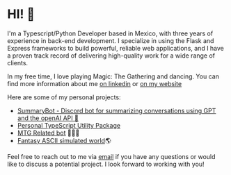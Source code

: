 # HI! 👋
I'm a Typescript/Python Developer based in Mexico, with three years of experience in back-end development. I specialize in using the Flask and Express frameworks to build powerful, reliable web applications, and I have a proven track record of delivering high-quality work for a wide range of clients.

In my free time, I love playing Magic: The Gathering and dancing. You can find more information about me [on linkedin](https://www.linkedin.com/in/santiagotorresbackdev/) or [on my website](https://santiagotorres.online/) <!-- and check out my [resume](https://santiagotorres.online/curriculum) to see a full list of my skills and experience. -->

Here are some of my personal projects:

- [SummaryBot - Discord bot for summarizing conversations using GPT and the openAI API 🤖](https://github.com/santiagoziel/summaryBot)
- [Personal TypeScript Utility Package](https://github.com/santiagoziel/service-utils)
- [MTG Related bot](https://github.com/santiagoziel/MTGLandCalculator) 🧙🏼‍♂️
- [Fantasy ASCII simulated world](https://github.com/AlonsoBear/fantasy_simulation)🌎

Feel free to reach out to me via [email](mailto:work@santiagotorres.online) if you have any questions or would like to discuss a potential project. I look forward to working with you!
